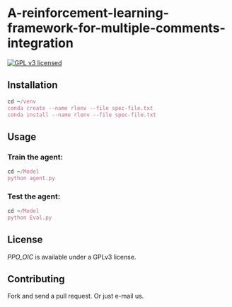 # A-reinforcement-learning-framework-for-multiple-comments-integration
 
[![GPL v3 licensed](https://img.shields.io/badge/License-GPL%20v3-blue.svg)](https://github.com/98k-bot/GAN-Assisted-Preference-Based-Learning/blob/master/LICENSE) 

## Installation
```ruby
cd ~/venv
conda create --name rlenv --file spec-file.txt
conda install --name rlenv --file spec-file.txt
```
## Usage

### Train the agent:
```ruby
cd ~/Model
python agent.py
```
### Test the agent:
```ruby
cd ~/Model
python Eval.py
```
## License

_PPO_OIC_ is available under a GPLv3 license.

## Contributing

Fork and send a pull request. Or just e-mail us.
